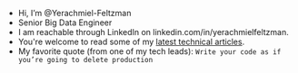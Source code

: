 - Hi, I’m @Yerachmiel-Feltzman
- Senior Big Data Engineer
- I am reachable through LinkedIn on linkedin.com/in/yerachmielfeltzman.
- You're welcome to read some of my [latest technical articles](medium.com/@yefeltz). 
- My favorite quote (from one of my tech leads): `Write your code as if you’re going to delete production`
<!---
Yerachmiel-Feltzman/Yerachmiel-Feltzman is a ✨ special ✨ repository because its `README.md` (this file) appears on your GitHub profile.
You can click the Preview link to take a look at your changes.
--->
